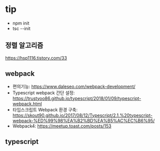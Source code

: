 



tip
===
- npm init  
- tsc --init  

정렬 알고리즘
---
https://hsp1116.tistory.com/33


webpack  
---
- 편의기능: https://www.daleseo.com/webpack-development/  
- Typescript webpack 간단 설정: https://trustyoo86.github.io/typescript/2018/01/09/typescript-webpack.html  
- 타입스크립트 Webpack 환경 구축: https://skout90.github.io/2017/08/12/Typescript/2.1.%20typescript-webpack-%ED%99%98%EA%B2%BD%EA%B5%AC%EC%B6%95/  
- Webpack4: https://meetup.toast.com/posts/153

typescript
---
